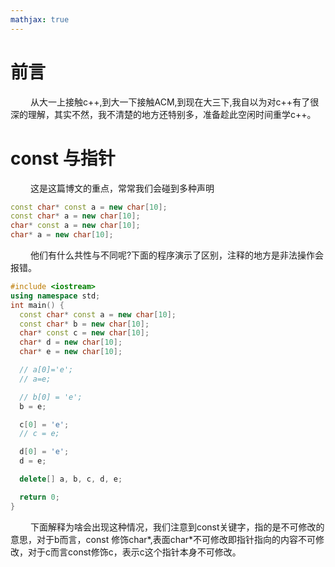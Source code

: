 ```yaml
---
mathjax: true
---
```


# 前言
&emsp;&emsp; 从大一上接触c++,到大一下接触ACM,到现在大三下,我自以为对c++有了很深的理解，其实不然，我不清楚的地方还特别多，准备趁此空闲时间重学c++。

# const 与指针
&emsp;&emsp; 这是这篇博文的重点，常常我们会碰到多种声明
```cpp
const char* const a = new char[10];
const char* a = new char[10];
char* const a = new char[10];
char* a = new char[10];
```

&emsp;&emsp; 他们有什么共性与不同呢?下面的程序演示了区别，注释的地方是非法操作会报错。
```cpp
#include <iostream>
using namespace std;
int main() {
  const char* const a = new char[10];
  const char* b = new char[10];
  char* const c = new char[10];
  char* d = new char[10];
  char* e = new char[10];

  // a[0]='e';
  // a=e;

  // b[0] = 'e';
  b = e;

  c[0] = 'e';
  // c = e;

  d[0] = 'e';
  d = e;

  delete[] a, b, c, d, e;

  return 0;
}
```

&emsp;&emsp; 下面解释为啥会出现这种情况，我们注意到const关键字，指的是不可修改的意思，对于b而言，const 修饰char*,表面char*不可修改即指针指向的内容不可修改，对于c而言const修饰c，表示c这个指针本身不可修改。


